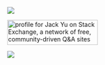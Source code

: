 ![](https://komarev.com/ghpvc/?username=Yu-Jack)

<a href="https://stackexchange.com/users/12151458"><img src="https://stackexchange.com/users/flair/12151458.png?theme=clean" width="208" height="58" alt="profile for Jack Yu on Stack Exchange, a network of free, community-driven Q&amp;A sites" title="profile for Jack Yu on Stack Exchange, a network of free, community-driven Q&amp;A sites" ></a>

![](https://github-readme-stats.vercel.app/api?username=Yu-Jack&show_icons=true&include_all_commits=true&count_private=true)


